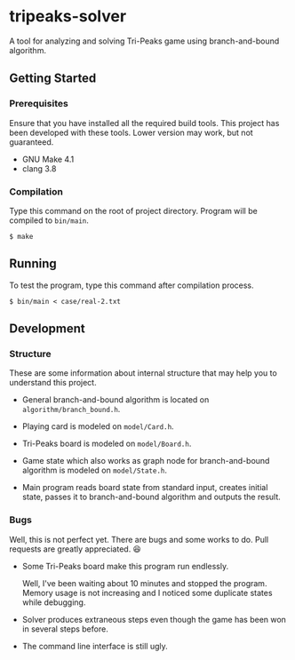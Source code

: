 # tripeaks-solver

A tool for analyzing and solving Tri-Peaks game using branch-and-bound algorithm.

## Getting Started

### Prerequisites

Ensure that you have installed all the required build tools. This project has been developed with these tools. Lower version may work, but not guaranteed.

- GNU Make 4.1
- clang 3.8

### Compilation

Type this command on the root of project directory. Program will be compiled to `bin/main`.

```
$ make
```

## Running

To test the program, type this command after compilation process.

```
$ bin/main < case/real-2.txt
```

## Development

### Structure

These are some information about internal structure that may help you to understand this project.

- General branch-and-bound algorithm is located on `algorithm/branch_bound.h`.

- Playing card is modeled on `model/Card.h`.

- Tri-Peaks board is modeled on `model/Board.h`.

- Game state which also works as graph node for branch-and-bound algorithm is modeled on `model/State.h`.

- Main program reads board state from standard input, creates initial state, passes it to branch-and-bound algorithm and outputs the result.

### Bugs

Well, this is not perfect yet. There are bugs and some works to do. Pull requests are greatly appreciated. :laughing:

- Some Tri-Peaks board make this program run endlessly.

  Well, I've been waiting about 10 minutes and stopped the program. Memory usage is not increasing and I noticed some duplicate states while debugging.

- Solver produces extraneous steps even though the game has been won in several steps before.

- The command line interface is still ugly.
